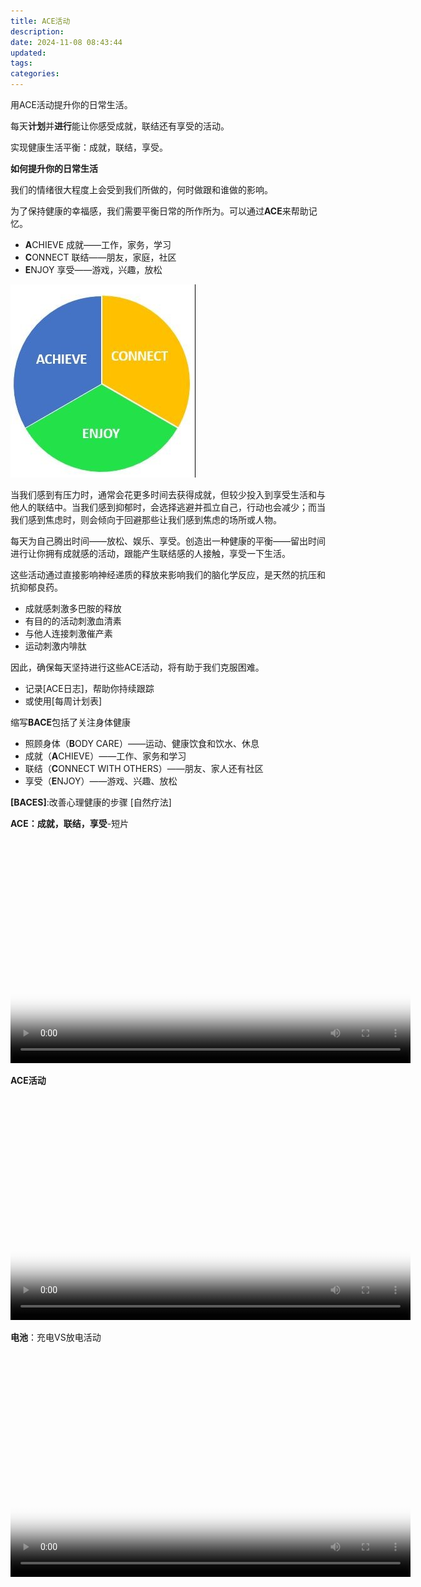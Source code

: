 ```yaml
---
title: ACE活动
description:
date: 2024-11-08 08:43:44
updated:
tags:
categories:
---
```

用ACE活动提升你的日常生活。

每天**计划**并**进行**能让你感受成就，联结还有享受的活动。

实现健康生活平衡：成就，联结，享受。

**如何提升你的日常生活**

我们的情绪很大程度上会受到我们所做的，何时做跟和谁做的影响。

为了保持健康的幸福感，我们需要平衡日常的所作所为。可以通过**ACE**来帮助记忆。

 * **A**CHIEVE 成就——工作，家务，学习
 * **C**ONNECT 联结——朋友，家庭，社区
 * **E**NJOY 享受——游戏，兴趣，放松
 
 <img src="/images/getselfhelp/ace.jpg" />
 
当我们感到有压力时，通常会花更多时间去获得成就，但较少投入到享受生活和与他人的联结中。当我们感到抑郁时，会选择逃避并孤立自己，行动也会减少；而当我们感到焦虑时，则会倾向于回避那些让我们感到焦虑的场所或人物。

每天为自己腾出时间——放松、娱乐、享受。创造出一种健康的平衡——留出时间进行让你拥有成就感的活动，跟能产生联结感的人接触，享受一下生活。

这些活动通过直接影响神经递质的释放来影响我们的脑化学反应，是天然的抗压和抗抑郁良药。

 * 成就感刺激多巴胺的释放
 * 有目的的活动刺激血清素 
 * 与他人连接刺激催产素
 * 运动刺激内啡肽

因此，确保每天坚持进行这些ACE活动，将有助于我们克服困难。

 * 记录[ACE日志]，帮助你持续跟踪
 * 或使用[每周计划表]

缩写**BACE**包括了关注身体健康

* 照顾身体（**B**ODY CARE）——运动、健康饮食和饮水、休息
* 成就（**A**CHIEVE）——工作、家务和学习
* 联结（**C**ONNECT WITH OTHERS）——朋友、家人还有社区
* 享受（**E**NJOY）——游戏、兴趣、放松

**[BACES]**:改善心理健康的步骤
[自然疗法]

**ACE：成就，联结，享受**-短片

<video width="640" height="360" controls="controls"  poster="/images/getselfhelp/ACEactivity.jpg">
<source src="https://pub-fc357e9fb3f444e694b227ed64be66b9.r2.dev/getselfhelp/ACE%20Achieve%20Connect%20Enjoy.mp4 " type="video/mp4">
</video>

**ACE活动**

<video width="640" height="360" controls="controls"  poster="/images/getselfhelp/ACE_activity.jpg">
<source src="https://pub-fc357e9fb3f444e694b227ed64be66b9.r2.dev/getselfhelp/ACE%20Activity_%20%20Achieve%2C%20Connect%2C%20Enjoy.mp4 " type="video/mp4">
</video>

**电池**：充电VS放电活动

<video width="640" height="360" controls="controls"  poster="/images/getselfhelp/thebattery.jpg">
<source src="https://pub-fc357e9fb3f444e694b227ed64be66b9.r2.dev/getselfhelp/The%20Battery_%20%20LIFT%20vs%20DROP%20Activities.mp4 " type="video/mp4">
</video>